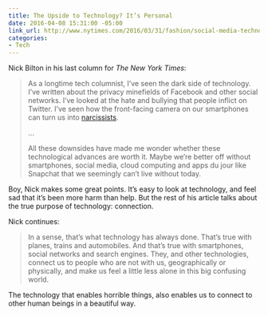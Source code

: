 ```yaml
---
title: The Upside to Technology? It’s Personal
date: 2016-04-08 15:31:00 -05:00
link_url: http://www.nytimes.com/2016/03/31/fashion/social-media-technology.html
categories:
- Tech
---
```


Nick Bilton in his last column for *The New York Times*:

> As a longtime tech columnist, I’ve seen the dark side of technology. I’ve written about the privacy minefields of Facebook and other social networks. I’ve looked at the hate and bullying that people inflict on Twitter. I’ve seen how the front-facing camera on our smartphones can turn us into [narcissists](http://www.nytimes.com/2014/11/13/style/alex-from-target-the-other-side-of-fame.html).
>
>…
>
> All these downsides have made me wonder whether these technological advances are worth it. Maybe we’re better off without smartphones, social media, cloud computing and apps du jour like Snapchat that we seemingly can’t live without today.

Boy, Nick makes some great points. It’s easy to look at technology, and feel sad that it’s been more harm than help. But the rest of his article talks about the true purpose of technology: connection.

Nick continues:

> In a sense, that’s what technology has always done. That’s true with planes, trains and automobiles. And that’s true with smartphones, social networks and search engines. They, and other technologies, connect us to people who are not with us, geographically or physically, and make us feel a little less alone in this big confusing world.

The technology that enables horrible things, also enables us to connect to other human beings in a beautiful way.
